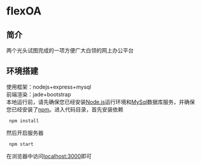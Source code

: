 # flexOA

## 简介

两个光头试图完成的一项方便广大白领的网上办公平台

## 环境搭建

使用框架：nodejs+express+mysql  
前端渲染：jade+bootstrap  
本地运行前，请先确保您已经安装[Node.js](http://nodejs.org/)运行环境和[MySql](http://www.mysql.com/)数据库服务，并确保您已经安装了[npm](https://www.npmjs.com/)。进入代码目录，首先安装依赖

```
 npm install
```

然后开启服务器
```
 npm start
```
在浏览器中访问[localhost:3000](http://localhost:3000/)即可

